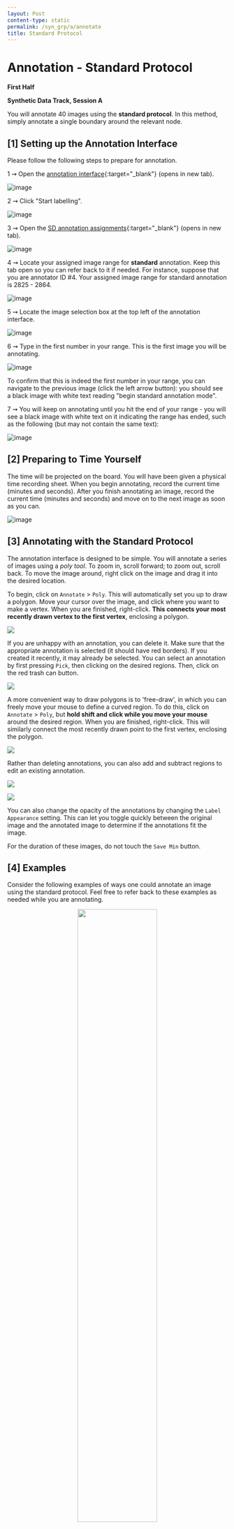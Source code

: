 ```yaml
---
layout: Post
content-type: static
permalink: /syn_grp/a/annotate
title: Standard Protocol
---
```


# Annotation - Standard Protocol
**First Half**

**Synthetic Data Track, Session A**

You will annotate 40 images using the **standard protocol**. In this method, simply annotate
a single boundary around the relevant node.

## [1] Setting up the Annotation Interface

Please follow the following steps to prepare for annotation.

1 ⇝ Open the [annotation interface](https://mua.cs.washington.edu/){:target="_blank"} (opens in new tab).

![image](https://user-images.githubusercontent.com/73039742/196007328-88327886-fcf4-4824-933d-5dced02e3a84.png)

2 ⇝ Click "Start labelling".

![image](https://user-images.githubusercontent.com/73039742/196007355-0476558f-7696-4ffa-bde5-d3a101b7d4e2.png)

3 ⇝ Open the [SD annotation assignments](/muadocs/annot_assigns/syn){:target="_blank"} (opens in new tab).

![image](https://user-images.githubusercontent.com/73039742/196317354-8310fbcc-b8d5-46e8-a242-5b053a489c03.png)

4 ⇝ Locate your assigned image range for **standard** annotation. Keep this tab open so you can refer back to it if needed. For instance, suppose that you are annotator ID #4. Your assigned image range for standard annotation is 2825 - 2864.

![image](https://user-images.githubusercontent.com/73039742/196317512-0ae069a1-4fc3-471b-a08f-865cb352b3f3.png)

5 ⇝ Locate the image selection box at the top left of the annotation interface.

![image](https://user-images.githubusercontent.com/73039742/196007467-dc9476d4-100b-45d8-8fa4-23ecbe48d825.png)

6 ⇝ Type in the first number in your range. This is the first image you will be annotating.

![image](https://user-images.githubusercontent.com/73039742/196317655-fc9cb86c-c04b-41d5-979d-34c713f2ee8a.png)

To confirm that this is indeed the first number in your range, you can navigate to the previous image (click the left arrow button): you should see a black image with white text reading "begin standard annotation mode". 

7 ⇝ You will keep on annotating until you hit the end of your range - you will see a black image with white text on it indicating the range has ended, such as the following (but may not contain the same text):

![image](https://user-images.githubusercontent.com/73039742/196007565-98b04119-3ede-41eb-9dbf-606fa85b1787.png)

## [2] Preparing to Time Yourself

The time will be projected on the board. You will have been given a physical time recording sheet. When you begin annotating, record the current time (minutes and seconds). After you finish annotating an image, record the current time (minutes and seconds) and move on to the next image as soon as you can.

![image](https://user-images.githubusercontent.com/73039742/196322672-e5fcbec2-ccf8-417c-a876-cffe0f6d529f.png)

## [3] Annotating with the Standard Protocol

The annotation interface is designed to be simple. You will annotate a series of images using a _poly tool_. To zoom in, scroll forward; to zoom out, scroll back. To move the image around, right click on the image and drag it into the desired location. 

To begin, click on `Annotate` > `Poly`. This will automatically set you up to draw a polygon. Move your cursor over the image, and click where you want to make a vertex. When you are finished, right-click. **This connects your most recently drawn vertex to the first vertex**, enclosing a polygon. 

![](/muadocs/assets/img/syn_stand__0_pick.gif)

If you are unhappy with an annotation, you can delete it. Make sure that the appropriate annotation is selected (it should have red borders). If you created it recently, it may already be selected. You can select an annotation by first pressing `Pick`, then clicking on the desired regions. Then, click on the red trash can button.

![](/muadocs/assets/img/syn_stand__1_delete.gif)

A more convenient way to draw polygons is to 'free-draw', in which you can freely move your mouse to define a curved region. To do this, click on `Annotate` > `Poly`, but **hold shift and click while you move your mouse** around the desired region. When you are finished, right-click. This will similarly connect the most recently drawn point to the first vertex, enclosing the polygon.

![](/muadocs/assets/img/syn_stand__2_continuous.gif)

Rather than deleting annotations, you can also add and subtract regions to edit an existing annotation.

![](/muadocs/assets/img/syn_stand__3_add.gif)

![](/muadocs/assets/img/syn_stand__4_subtract.gif)

You can also change the opacity of the annotations by changing the `Label Appearance` setting. This can let you toggle quickly between the original image and the annotated image to determine if the annotations fit the image. 

For the duration of these images, do not touch the `Save Min` button.

## [4] Examples
Consider the following examples of ways one could annotate an image using the standard protocol. Feel free to refer back to these examples as needed while you are annotating.

<center>
  <img src="/muadocs/assets/img/syn_stand_ex_0.gif" width="60%" />
</center>
<center>
  <img src="/muadocs/assets/img/syn_stand_ex_1.gif" width="60%" />
</center>
<center>
  <img src="/muadocs/assets/img/syn_stand_ex_2.gif" width="60%" />
</center>
<center>
  <img src="/muadocs/assets/img/syn_stand_ex_3.gif" width="60%" />
</center>
<center>
  <img src="/muadocs/assets/img/syn_stand_ex_4.gif" width="60%" />
</center>
<center>
  <img src="/muadocs/assets/img/syn_stand_ex_5.gif" width="60%" />
</center>

## [5] Start Annotating

You may now begin annotating your range. Please ask your session lead if you have any questions or difficulties. You should take at most 30 to 40 seconds for each image, although you may be slower at first as you are acquainting yourself with the annotation interface.

## [6] Experience Survey

After you are finished annotating, please fill out this quick halfway [experience form](https://docs.google.com/forms/d/e/1FAIpQLSfa21XF1UuG9jeex5xhxrEj0NvUGWj5LRnpFSY78ZbS-KhHuA/viewform?usp=sf_link){:target="_blank"}.

## [7] Finished?

Congradulations! You're halfway done. [Let's Go →](/muadocs/syn_grp/a/annotate2)

